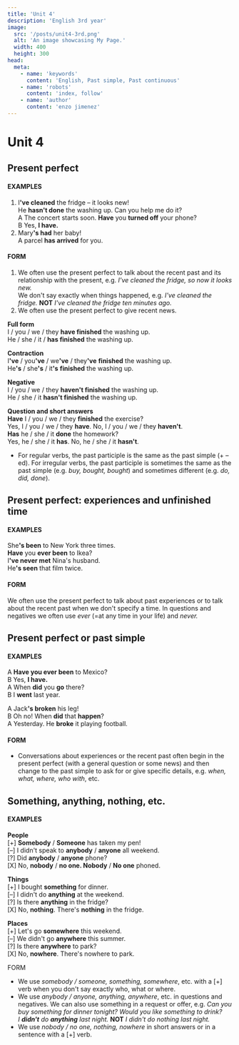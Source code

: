 ```yaml
---
title: 'Unit 4'
description: 'English 3rd year'
image:
  src: '/posts/unit4-3rd.png'
  alt: 'An image showcasing My Page.'
  width: 400
  height: 300
head:
  meta:
    - name: 'keywords'
      content: 'English, Past simple, Past continuous'
    - name: 'robots'
      content: 'index, follow'
    - name: 'author'
      content: 'enzo jimenez'
---
```

# Unit 4

## Present perfect

#### EXAMPLES
1.  I<strong>'ve cleaned</strong> the fridge – it looks new!  
    He **hasn't done** the washing up. Can you help me do it?  
    A The concert starts soon. **Have** you **turned off** your phone?  
    B Yes, **I have.**
2.  Mary<strong>'s had</strong> her baby!  
    A parcel **has arrived** for you.

#### FORM
1.  We often use the present perfect to talk about the recent past and its relationship with the present, e.g. _I've cleaned the fridge, so now it looks new._  
We don't say exactly when things happened, e.g. _I've cleaned the fridge._ **NOT** _I've cleaned the fridge ten minutes ago._
2.  We often use the present perfect to give recent news.

**Full form**  
I / you / we / they **have finished** the washing up.  
He / she / it / **has finished** the washing up.

**Contraction**  
I<strong>'ve</strong> / you<strong>'ve</strong> / we<strong>'ve</strong> / they<strong>'ve</strong> **finished** the washing up.  
He<strong>'s</strong> / she<strong>'s</strong> / it<strong>'s</strong> **finished** the washing up. 

**Negative**  
I / you / we / they **haven't finished** the washing up.   
He / she / it **hasn't finished** the washing up.   

**Question and short answers**  
**Have** I / you / we / they **finished** the exercise?   
Yes, I / you / we / they **have**. No, I / you / we / they **haven't**.  
**Has** he / she / it **done** the homework?   
Yes, he / she / it **has**. No, he / she / it **hasn't**.  

-   For regular verbs, the past participle is the same as the past simple (+ –ed). For irregular verbs, the past participle
 is sometimes the same as the past simple (e.g. _buy, bought, bought_) and sometimes different (e.g. _do, did, done_).

## Present perfect: experiences and unfinished time

#### EXAMPLES
She<strong>'s been</strong> to New York three times.  
**Have** you **ever been** to Ikea?  
I<strong>'ve never met</strong> Nina's husband.  
He<strong>'s seen</strong> that film twice.

#### FORM
We often use the present perfect to talk about past experiences or to talk about the recent past when we don't specify a time. 
In questions and negatives we often use _ever_ (=at any time in your life) and _never._

## Present perfect or past simple

#### EXAMPLES
A **Have you ever been** to Mexico?  
B Yes, **I have.**  
A When **did** you **go** there?   
B I **went** last year.

A Jack<strong>'s broken</strong> his leg!   
B Oh no! When **did** that **happen**?  
A Yesterday. He **broke** it playing football.

#### FORM
-   Conversations about experiences or the recent past often begin in the present perfect (with a general question or some news) and
    then change to the past simple to ask for or give specific details, e.g. _when, what, where, who with_, etc.

## Something, anything, nothing, etc.

#### EXAMPLES
**People**  
\[+\] **Somebody** / **Someone** has taken my pen!  
\[–\] I didn't speak to **anybody** / **anyone** all weekend.  
\[?\] Did **anybody** / **anyone** phone?  
\[X\] No, **nobody** / **no one. Nobody** / **No one** phoned.

**Things**  
\[+\] I bought **something** for dinner.  
\[–\] I didn't do **anything** at the weekend.  
\[?\] Is there **anything** in the fridge?  
\[X\] No, **nothing**. There's **nothing** in the fridge.

**Places**  
\[+\] Let's go **somewhere** this weekend.  
\[–\] We didn't go **anywhere** this summer.  
\[?\] Is there **anywhere** to park?  
\[X\] No, **nowhere**. There's nowhere to park.

FORM
- We use _somebody / someone, something, somewhere_, etc. with a \[+\] verb when you don't say exactly who, what or where.
- We use _anybody / anyone, anything, anywhere_, etc. in questions and negatives. We can also use something in a request or 
offer, e.g. _Can you buy something for dinner tonight? Would you like something to drink?_  
_I **didn't** do **anything** last night._ **NOT** _I didn't do nothing last night._
- We use _nobody / no one, nothing, nowhere_ in short answers or in a sentence with a \[+\] verb.